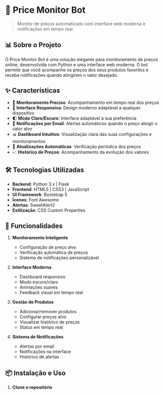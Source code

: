 # 🤖 Price Monitor Bot

> Monitor de preços automatizado com interface web moderna e notificações em tempo real.

## 📊 Sobre o Projeto

O Price Monitor Bot é uma solução elegante para monitoramento de preços online, desenvolvida com Python e uma interface web moderna. O bot permite que você acompanhe os preços dos seus produtos favoritos e receba notificações quando atingirem o valor desejado.

## ✨ Características

- 🎯 **Monitoramento Preciso**: Acompanhamento em tempo real dos preços
- 📱 **Interface Responsiva**: Design moderno adaptável a qualquer dispositivo
- 🌓 **Modo Claro/Escuro**: Interface adaptável à sua preferência
- 📧 **Notificações por Email**: Alertas automáticos quando o preço atingir o valor alvo
- 📊 **Dashboard Intuitivo**: Visualização clara das suas configurações e monitoramentos
- 🔄 **Atualizações Automáticas**: Verificação periódica dos preços
- 📈 **Histórico de Preços**: Acompanhamento da evolução dos valores

## 🛠️ Tecnologias Utilizadas

- **Backend**: Python 3.x | Flask
- **Frontend**: HTML5 | CSS3 | JavaScript
- **UI Framework**: Bootstrap 5
- **Ícones**: Font Awesome
- **Alertas**: SweetAlert2
- **Estilização**: CSS Custom Properties

## 🚀 Funcionalidades

1. **Monitoramento Inteligente**
   - Configuração de preço alvo
   - Verificação automática de preços
   - Sistema de notificações personalizável

2. **Interface Moderna**
   - Dashboard responsivo
   - Modo escuro/claro
   - Animações suaves
   - Feedback visual em tempo real

3. **Gestão de Produtos**
   - Adicionar/remover produtos
   - Configurar preços alvo
   - Visualizar histórico de preços
   - Status em tempo real

4. **Sistema de Notificações**
   - Alertas por email
   - Notificações na interface
   - Histórico de alertas

## 📦 Instalação e Uso

1. **Clone o repositório**
